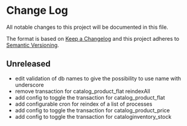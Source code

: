 # Change Log
All notable changes to this project will be documented in this file.

The format is based on [Keep a Changelog](http://keepachangelog.com/)
and this project adheres to [Semantic Versioning](http://semver.org/).


## Unreleased 
- edit validation of db names to give the possibility to use name with underscore
- remove transaction for catalog_product_flat reindexAll
- add config to toggle the transaction for catalog_product_flat
- add configurable cron for reindex of a list of processes
- add config to toggle the transaction for catalog_product_price
- add config to toggle the transaction for cataloginventory_stock

